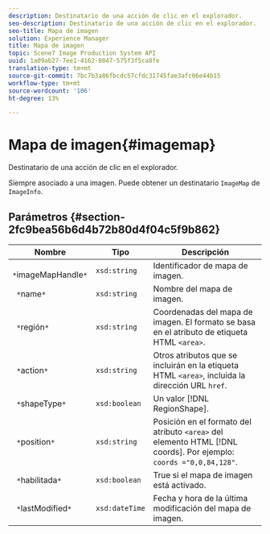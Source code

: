 ```yaml
---
description: Destinatario de una acción de clic en el explorador.
seo-description: Destinatario de una acción de clic en el explorador.
seo-title: Mapa de imagen
solution: Experience Manager
title: Mapa de imagen
topic: Scene7 Image Production System API
uuid: 1a09ab27-7ee1-4162-8047-575f3f5ca8fe
translation-type: tm+mt
source-git-commit: 7bc7b3a86fbcdc57cfdc31745fae3afc06e44b15
workflow-type: tm+mt
source-wordcount: '106'
ht-degree: 13%

---
```



# Mapa de imagen{#imagemap}

Destinatario de una acción de clic en el explorador.

Siempre asociado a una imagen. Puede obtener un destinatario `ImageMap` de `ImageInfo`.

## Parámetros {#section-2fc9bea56b6d4b72b80d4f04c5f9b862}

| Nombre | Tipo | Descripción |
|---|---|---|
| ` *`imageMapHandle`*` | `xsd:string` | Identificador de mapa de imagen. |
| ` *`name`*` | `xsd:string` | Nombre del mapa de imagen. |
| ` *`región`*` | `xsd:string` | Coordenadas del mapa de imagen. El formato se basa en el atributo de etiqueta HTML `<area>`. |
| ` *`action`*` | `xsd:string` | Otros atributos que se incluirán en la etiqueta HTML `<area>`, incluida la dirección URL `href`. |
| ` *`shapeType`*` | `xsd:boolean` | Un valor [!DNL RegionShape]. |
| ` *`position`*` | `xsd:string` | Posición en el formato del atributo `<area>` del elemento HTML [!DNL coords]. Por ejemplo: `coords ="0,0,84,128"`. |
| ` *`habilitada`*` | `xsd:boolean` | True si el mapa de imagen está activado. |
| ` *`lastModified`*` | `xsd:dateTime` | Fecha y hora de la última modificación del mapa de imagen. |

